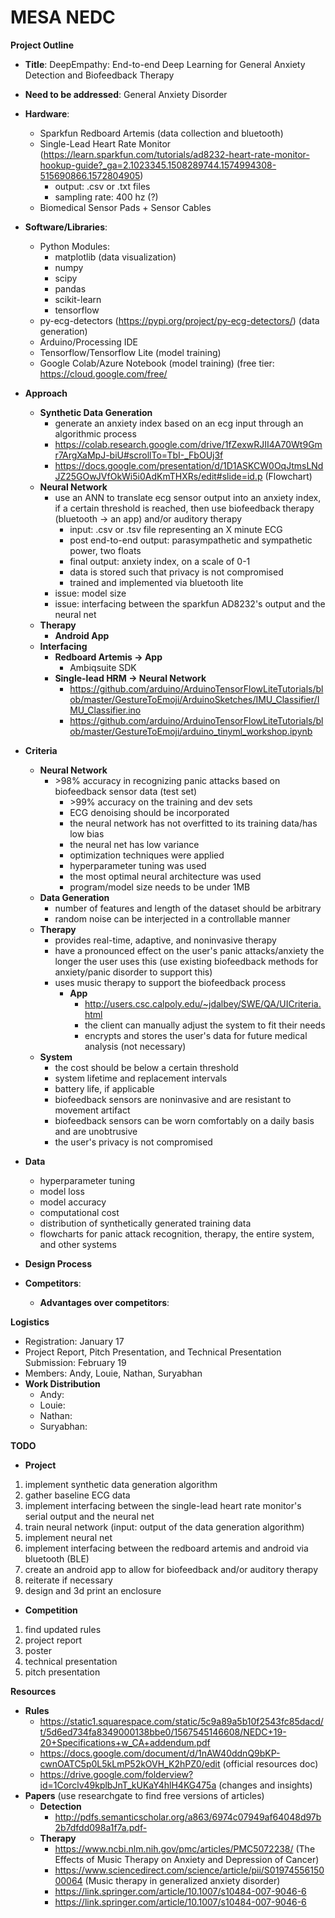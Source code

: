 # MESA NEDC 
**Project Outline** 
  - **Title**: DeepEmpathy: End-to-end Deep Learning for General Anxiety Detection and Biofeedback Therapy 
  - **Need to be addressed**: General Anxiety Disorder
  - **Hardware**: 
    - Sparkfun Redboard Artemis (data collection and bluetooth)
    - Single-Lead Heart Rate Monitor (https://learn.sparkfun.com/tutorials/ad8232-heart-rate-monitor-hookup-guide?_ga=2.1023345.1508289744.1574994308-515690866.1572804905)
      - output: .csv or .txt files
      - sampling rate: 400 hz (?)
    - Biomedical Sensor Pads + Sensor Cables
  - **Software/Libraries**: 
    - Python Modules:
      - matplotlib (data visualization)
      - numpy
      - scipy
      - pandas
      - scikit-learn
      - tensorflow
    - py-ecg-detectors (https://pypi.org/project/py-ecg-detectors/) (data generation)
    - Arduino/Processing IDE
    - Tensorflow/Tensorflow Lite (model training)
    - Google Colab/Azure Notebook (model training) (free tier: https://cloud.google.com/free/
  - **Approach**
    - **Synthetic Data Generation**
      - generate an anxiety index based on an ecg input through an algorithmic process
      - https://colab.research.google.com/drive/1fZexwRJII4A70Wt9Gmr7ArgXaMpJ-biU#scrollTo=TbI-_FbOUj3f
      - https://docs.google.com/presentation/d/1D1ASKCW0OqJtmsLNdJZ25GOwJVfOkWi5i0AdKmTHXRs/edit#slide=id.p (Flowchart)
    - **Neural Network**
      - use an ANN to translate ecg sensor output into an anxiety index, if a certain threshold is reached, then use biofeedback therapy (bluetooth -> an app) and/or auditory therapy 
        - input: .csv or .tsv file representing an X minute ECG 
        - post end-to-end output: parasympathetic and sympathetic power, two floats
        - final output: anxiety index, on a scale of 0-1
        - data is stored such that privacy is not compromised
        - trained and implemented via bluetooth lite
      - issue: model size
      - issue: interfacing between the sparkfun AD8232's output and the neural net
    - **Therapy**
      - **Android App**
    - **Interfacing**
      - **Redboard Artemis -> App**
        - Ambiqsuite SDK
      - **Single-lead HRM -> Neural Network**
        - https://github.com/arduino/ArduinoTensorFlowLiteTutorials/blob/master/GestureToEmoji/ArduinoSketches/IMU_Classifier/IMU_Classifier.ino
        - https://github.com/arduino/ArduinoTensorFlowLiteTutorials/blob/master/GestureToEmoji/arduino_tinyml_workshop.ipynb

  - **Criteria**
    - **Neural Network**
      - \>98% accuracy in recognizing panic attacks based on biofeedback sensor data (test set)
        - \>99% accuracy on the training and dev sets
        - ECG denoising should be incorporated
        - the neural network has not overfitted to its training data/has low bias
        - the neural net has low variance
        - optimization techniques were applied
        - hyperparameter tuning was used
        - the most optimal neural architecture was used
        - program/model size needs to be under 1MB
    - **Data Generation**
      - number of features and length of the dataset should be arbitrary
      - random noise can be interjected in a controllable manner
    - **Therapy**
      - provides real-time, adaptive, and noninvasive therapy
      - have a pronounced effect on the user's panic attacks/anxiety the longer the user uses this (use existing biofeedback methods for anxiety/panic disorder to support this)
      - uses music therapy to support the biofeedback process
        - **App**
          - http://users.csc.calpoly.edu/~jdalbey/SWE/QA/UICriteria.html
          - the client can manually adjust the system to fit their needs
          - encrypts and stores the user's data for future medical analysis (not necessary)
    - **System**
      - the cost should be below a certain threshold
      - system lifetime and replacement intervals
      - battery life, if applicable
      - biofeedback sensors are noninvasive and are resistant to movement artifact
      - biofeedback sensors can be worn comfortably on a daily basis and are unobtrusive
      - the user's privacy is not compromised
  - **Data**
    - hyperparameter tuning
    - model loss
    - model accuracy
    - computational cost
    - distribution of synthetically generated training data
    - flowcharts for panic attack recognition, therapy, the entire system, and other systems
    
  - **Design Process**
        
  - **Competitors**:
    - **Advantages over competitors**:
    
**Logistics**
  - Registration: January 17
  - Project Report, Pitch Presentation, and Technical Presentation Submission: February 19
  - Members: Andy, Louie, Nathan, Suryabhan
  - **Work Distribution**
    - Andy:
    - Louie: 
    - Nathan:
    - Suryabhan: 
    
 **TODO**
 - **Project**
  1. implement synthetic data generation algorithm
  2. gather baseline ECG data
  3. implement interfacing between the single-lead heart rate monitor's serial output and the neural net
  4. train neural network (input: output of the data generation algorithm)
  5. implement neural net
  6. implement interfacing between the redboard artemis and android via bluetooth (BLE)
  7. create an android app to allow for biofeedback and/or auditory therapy
  8. reiterate if necessary
  9. design and 3d print an enclosure
 - **Competition**
  1. find updated rules
  2. project report
  3. poster
  4. technical presentation
  5. pitch presentation
  
**Resources**
  - **Rules**
    - https://static1.squarespace.com/static/5c9a89a5b10f2543fc85dacd/t/5d6ed734fa8349000138bbe0/1567545146608/NEDC+19-20+Specifications+w_CA+addendum.pdf
    - https://docs.google.com/document/d/1nAW40ddnQ9bKP-cwnOATC5p0L5kLmP52kOVH_K2hPZ0/edit (official resources doc)
    - https://drive.google.com/folderview?id=1Corclv49kplbJnT_kUKaY4hlH4KG475a (changes and insights)
  - **Papers** (use researchgate to find free versions of articles)
    - **Detection**
      - http://pdfs.semanticscholar.org/a863/6974c07949af64048d97b2b7dfdd098a1f7a.pdf- 
    - **Therapy**
      - https://www.ncbi.nlm.nih.gov/pmc/articles/PMC5072238/ (The Effects of Music Therapy on Anxiety and Depression of Cancer)
      - https://www.sciencedirect.com/science/article/pii/S0197455615000064 (Music therapy in generalized anxiety disorder)
      - https://link.springer.com/article/10.1007/s10484-007-9046-6 
      - https://link.springer.com/article/10.1007/s10484-007-9046-6

  
  
